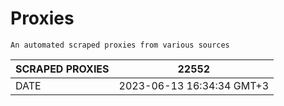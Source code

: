 # Proxies
    An automated scraped proxies from various sources

| SCRAPED PROXIES | 22552            |
|-----------------|---------------------------|
| DATE            | 2023-06-13 16:34:34 GMT+3          |